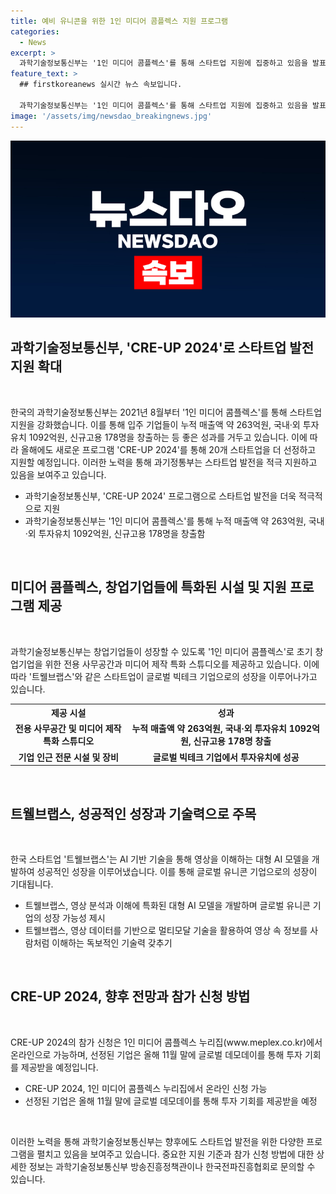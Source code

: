 ```yaml
---
title: 예비 유니콘을 위한 1인 미디어 콤플렉스 지원 프로그램
categories:
  - News
excerpt: >
  과학기술정보통신부는 '1인 미디어 콤플렉스'를 통해 스타트업 지원에 집중하고 있음을 발표했다. 이를 통해 지난 시기에 입주한 기업들은 누적 매출 263억원, 투자유치 1092억원, 신규고용 178명을 기록하며 좋은 성과를 이루었고, 이에 20개 스타트업을 선정·지원할 계획이라고 함. 특히 '트웰브랩스'라는 스타트업은 엔비디아 등 글로벌 빅테크 기업으로부터 투자유치에 성공해 글로벌 유니콘 기업으로 성장하고 있으며, 미디어·콘텐츠 스타트업을 육성하는 'CRE-UP 2024' 프로그램도 추진 중이라고 함. 올해 11월에는 글로벌 데모데이를 통해 투자 기회를 제공할 예정이며, 정부는 청년 일자리 창출을 위해 크리에이터 미디어 분야를 위한 지원을 강화할 계획이라고 밝혔다.
feature_text: >
  ## firstkoreanews 실시간 뉴스 속보입니다.

  과학기술정보통신부는 '1인 미디어 콤플렉스'를 통해 스타트업 지원에 집중하고 있음을 발표했다. 이를 통해 지난 시기에 입주한 기업들은 누적 매출 263억원, 투자유치 1092억원, 신규고용 178명을 기록하며 좋은 성과를 이루었고, 이에 20개 스타트업을 선정·지원할 계획이라고 함. 특히 '트웰브랩스'라는 스타트업은 엔비디아 등 글로벌 빅테크 기업으로부터 투자유치에 성공해 글로벌 유니콘 기업으로 성장하고 있으며, 미디어·콘텐츠 스타트업을 육성하는 'CRE-UP 2024' 프로그램도 추진 중이라고 함. 올해 11월에는 글로벌 데모데이를 통해 투자 기회를 제공할 예정이며, 정부는 청년 일자리 창출을 위해 크리에이터 미디어 분야를 위한 지원을 강화할 계획이라고 밝혔다.
image: '/assets/img/newsdao_breakingnews.jpg'
---
```


<p><img src="/assets/img/newsdao_breakingnews.jpg" alt="firstkoreanews 속보" /></p>

<h2 data-ke-size="size26">과학기술정보통신부, 'CRE-UP 2024'로 스타트업 발전 지원 확대</h2>

<p data-ke-size="size16">&nbsp;</p>

<p>한국의 과학기술정보통신부는 2021년 8월부터 '1인 미디어 콤플렉스'를 통해 스타트업 지원을 강화했습니다. 이를 통해 입주 기업들이 누적 매출액 약 263억원, 국내·외 투자유치 1092억원, 신규고용 178명을 창출하는 등 좋은 성과를 거두고 있습니다. 이에 따라 올해에도 새로운 프로그램 'CRE-UP 2024'를 통해 20개 스타트업을 더 선정하고 지원할 예정입니다. 이러한 노력을 통해 과기정통부는 스타트업 발전을 적극 지원하고 있음을 보여주고 있습니다.</p>

<ul>
<li>과학기술정보통신부, 'CRE-UP 2024' 프로그램으로 스타트업 발전을 더욱 적극적으로 지원</li>
<li>과학기술정보통신부는 '1인 미디어 콤플렉스'를 통해 누적 매출액 약 263억원, 국내·외 투자유치 1092억원, 신규고용 178명을 창출함</li>
</ul>

<p data-ke-size="size16">&nbsp;</p>

<h2 data-ke-size="size26">미디어 콤플렉스, 창업기업들에 특화된 시설 및 지원 프로그램 제공</h2>

<p data-ke-size="size16">&nbsp;</p>

<p>과학기술정보통신부는 창업기업들이 성장할 수 있도록 '1인 미디어 콤플렉스'로 초기 창업기업을 위한 전용 사무공간과 미디어 제작 특화 스튜디오를 제공하고 있습니다. 이에 따라 '트웰브랩스'와 같은 스타트업이 글로벌 빅테크 기업으로의 성장을 이루어나가고 있습니다.</p>

<table>
<tr>
<th>제공 시설</th>
<th>성과</th>
</tr>
<tr>
<td style="text-align: center; height: 17px;"><b>전용 사무공간 및 미디어 제작 특화 스튜디오</b></td>
<td style="text-align: center; height: 17px;"><b>누적 매출액 약 263억원, 국내·외 투자유치 1092억원, 신규고용 178명 창출</b></td>
</tr>
<tr>
<td style="text-align: center; height: 17px;"><b>기업 인근 전문 시설 및 장비</b></td>
<td style="text-align: center; height: 17px;"><b>글로벌 빅테크 기업에서 투자유치에 성공</b></td>
</tr>
</table>

<p data-ke-size="size16">&nbsp;</p>

<h2 data-ke-size="size26">트웰브랩스, 성공적인 성장과 기술력으로 주목</h2>

<p data-ke-size="size16">&nbsp;</p>

<p>한국 스타트업 '트웰브랩스'는 AI 기반 기술을 통해 영상을 이해하는 대형 AI 모델을 개발하여 성공적인 성장을 이루어냈습니다. 이를 통해 글로벌 유니콘 기업으로의 성장이 기대됩니다.</p>

<ul>
<li>트웰브랩스, 영상 분석과 이해에 특화된 대형 AI 모델을 개발하며 글로벌 유니콘 기업의 성장 가능성 제시</li>
<li>트웰브랩스, 영상 데이터를 기반으로 멀티모달 기술을 활용하여 영상 속 정보를 사람처럼 이해하는 독보적인 기술력 갖추기</li>
</ul>

<p data-ke-size="size16">&nbsp;</p>

<h2 data-ke-size="size26">CRE-UP 2024, 향후 전망과 참가 신청 방법</h2>

<p data-ke-size="size16">&nbsp;</p>

<p>CRE-UP 2024의 참가 신청은 1인 미디어 콤플렉스 누리집(www.meplex.co.kr)에서 온라인으로 가능하며, 선정된 기업은 올해 11월 말에 글로벌 데모데이를 통해 투자 기회를 제공받을 예정입니다.</p>

<ul>
<li>CRE-UP 2024, 1인 미디어 콤플렉스 누리집에서 온라인 신청 가능</li>
<li>선정된 기업은 올해 11월 말에 글로벌 데모데이를 통해 투자 기회를 제공받을 예정</li>
</ul>

<p data-ke-size="size16">&nbsp;</p>

<p>이러한 노력을 통해 과학기술정보통신부는 향후에도 스타트업 발전을 위한 다양한 프로그램을 펼치고 있음을 보여주고 있습니다. 중요한 지원 기준과 참가 신청 방법에 대한 상세한 정보는 과학기술정보통신부 방송진흥정책관이나 한국전파진흥협회로 문의할 수 있습니다.</p>

